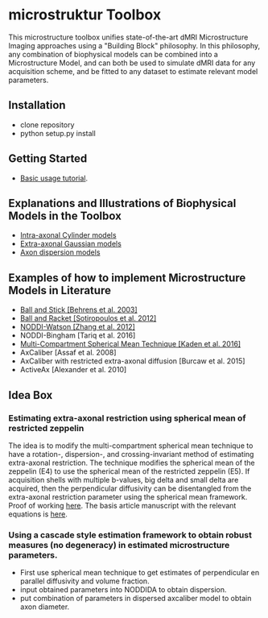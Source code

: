 # microstruktur Toolbox

This microstructure toolbox unifies state-of-the-art dMRI Microstructure Imaging approaches using a "Building Block" philosophy. In this philosophy, any combination of biophysical models can be combined into a Microstructure Model, and can both be used to simulate dMRI data for any acquisition scheme, and be fitted to any dataset to estimate relevant model parameters.

## Installation
- clone repository
- python setup.py install

## Getting Started
-  [Basic usage tutorial](https://github.com/AthenaEPI/microstruktur/blob/master/examples/example_basic_usage.ipynb).

## Explanations and Illustrations of Biophysical Models in the Toolbox
- [Intra-axonal Cylinder models](https://github.com/AthenaEPI/microstruktur/blob/master/examples/example_intra_axonal_cylinder_models.ipynb)
- [Extra-axonal Gaussian models](https://github.com/AthenaEPI/microstruktur/blob/master/examples/example_extra_axonal_gaussian_models.ipynb)
- [Axon dispersion models](https://github.com/AthenaEPI/microstruktur/blob/master/examples/example_watson_bingham.ipynb)

## Examples of how to implement Microstructure Models in Literature
- [Ball and Stick [Behrens et al. 2003]](https://github.com/AthenaEPI/microstruktur/blob/master/examples/example_ball_and_stick.ipynb)
- [Ball and Racket [Sotiropoulos et al. 2012]](https://github.com/AthenaEPI/microstruktur/blob/master/examples/example_ball_and_racket.ipynb)
- [NODDI-Watson [Zhang et al. 2012]](https://github.com/AthenaEPI/microstruktur/blob/master/examples/example_noddi_watson.ipynb)
- NODDI-Bingham [Tariq et al. 2016]
- [Multi-Compartment Spherical Mean Technique [Kaden et al. 2016]](https://github.com/AthenaEPI/microstruktur/blob/master/examples/example_multi_compartment_spherical_mean_technique.ipynb)
- AxCaliber [Assaf et al. 2008]
- AxCaliber with restricted extra-axonal diffusion [Burcaw et al. 2015]
- ActiveAx [Alexander et al. 2010]

## Idea Box
### Estimating extra-axonal restriction using spherical mean of restricted zeppelin
The idea is to modify the multi-compartment spherical mean technique to have a rotation-, dispersion-, and crossing-invariant method of estimating extra-axonal restriction. The technique modifies the spherical mean of the zeppelin (E4) to use the spherical mean of the restricted zeppelin (E5). If acquisition shells with multiple b-values, big delta and small delta are acquired, then the perpendicular diffusivity can be disentangled from the extra-axonal restriction parameter using the spherical mean framework. Proof of working [here](https://github.com/AthenaEPI/microstruktur/blob/master/examples/example_extra-axonal_restriction_estimation_using_spherical_mean.ipynb). The basis article manuscript with the relevant equations is [here](https://www.overleaf.com/9889990sjksnvyktkqc).
### Using a cascade style estimation framework to obtain robust measures (no degeneracy) in estimated microstructure parameters.
- First use spherical mean technique to get estimates of perpendicular en parallel diffusivity and volume fraction.
- input obtained parameters into NODDIDA to obtain dispersion.
- put combination of parameters in dispersed axcaliber model to obtain axon diameter.
